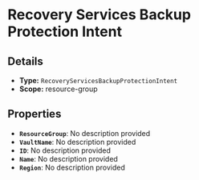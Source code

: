 # Recovery Services Backup Protection Intent

## Details

- **Type:** `RecoveryServicesBackupProtectionIntent`
- **Scope:** resource-group

## Properties

- **`ResourceGroup`**: No description provided
- **`VaultName`**: No description provided
- **`ID`**: No description provided
- **`Name`**: No description provided
- **`Region`**: No description provided
